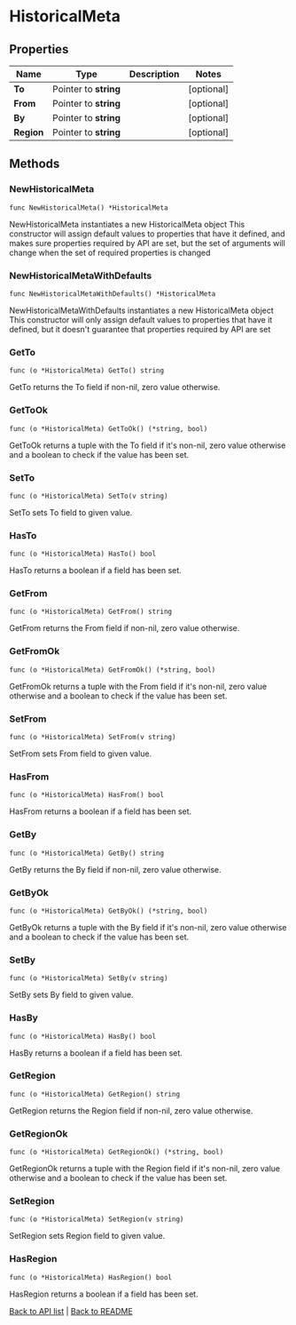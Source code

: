 # HistoricalMeta

## Properties

Name | Type | Description | Notes
------------ | ------------- | ------------- | -------------
**To** | Pointer to **string** |  | [optional] 
**From** | Pointer to **string** |  | [optional] 
**By** | Pointer to **string** |  | [optional] 
**Region** | Pointer to **string** |  | [optional] 

## Methods

### NewHistoricalMeta

`func NewHistoricalMeta() *HistoricalMeta`

NewHistoricalMeta instantiates a new HistoricalMeta object
This constructor will assign default values to properties that have it defined,
and makes sure properties required by API are set, but the set of arguments
will change when the set of required properties is changed

### NewHistoricalMetaWithDefaults

`func NewHistoricalMetaWithDefaults() *HistoricalMeta`

NewHistoricalMetaWithDefaults instantiates a new HistoricalMeta object
This constructor will only assign default values to properties that have it defined,
but it doesn't guarantee that properties required by API are set

### GetTo

`func (o *HistoricalMeta) GetTo() string`

GetTo returns the To field if non-nil, zero value otherwise.

### GetToOk

`func (o *HistoricalMeta) GetToOk() (*string, bool)`

GetToOk returns a tuple with the To field if it's non-nil, zero value otherwise
and a boolean to check if the value has been set.

### SetTo

`func (o *HistoricalMeta) SetTo(v string)`

SetTo sets To field to given value.

### HasTo

`func (o *HistoricalMeta) HasTo() bool`

HasTo returns a boolean if a field has been set.

### GetFrom

`func (o *HistoricalMeta) GetFrom() string`

GetFrom returns the From field if non-nil, zero value otherwise.

### GetFromOk

`func (o *HistoricalMeta) GetFromOk() (*string, bool)`

GetFromOk returns a tuple with the From field if it's non-nil, zero value otherwise
and a boolean to check if the value has been set.

### SetFrom

`func (o *HistoricalMeta) SetFrom(v string)`

SetFrom sets From field to given value.

### HasFrom

`func (o *HistoricalMeta) HasFrom() bool`

HasFrom returns a boolean if a field has been set.

### GetBy

`func (o *HistoricalMeta) GetBy() string`

GetBy returns the By field if non-nil, zero value otherwise.

### GetByOk

`func (o *HistoricalMeta) GetByOk() (*string, bool)`

GetByOk returns a tuple with the By field if it's non-nil, zero value otherwise
and a boolean to check if the value has been set.

### SetBy

`func (o *HistoricalMeta) SetBy(v string)`

SetBy sets By field to given value.

### HasBy

`func (o *HistoricalMeta) HasBy() bool`

HasBy returns a boolean if a field has been set.

### GetRegion

`func (o *HistoricalMeta) GetRegion() string`

GetRegion returns the Region field if non-nil, zero value otherwise.

### GetRegionOk

`func (o *HistoricalMeta) GetRegionOk() (*string, bool)`

GetRegionOk returns a tuple with the Region field if it's non-nil, zero value otherwise
and a boolean to check if the value has been set.

### SetRegion

`func (o *HistoricalMeta) SetRegion(v string)`

SetRegion sets Region field to given value.

### HasRegion

`func (o *HistoricalMeta) HasRegion() bool`

HasRegion returns a boolean if a field has been set.


[Back to API list](../README.md#documentation-for-api-endpoints) | [Back to README](../README.md)

